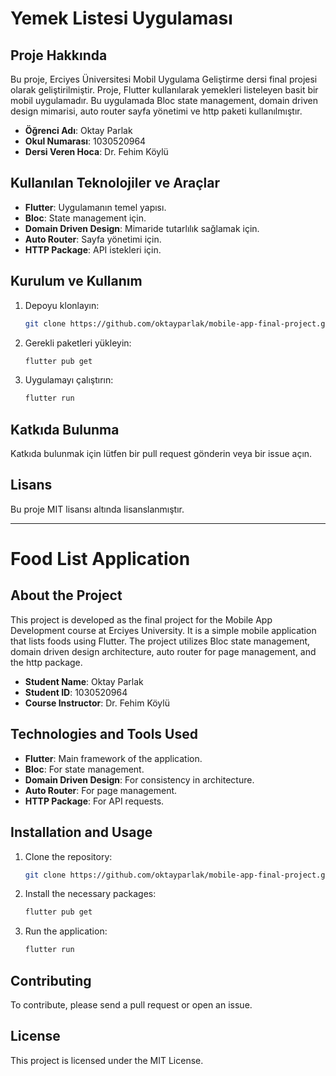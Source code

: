 # Yemek Listesi Uygulaması

## Proje Hakkında

Bu proje, Erciyes Üniversitesi Mobil Uygulama Geliştirme dersi final projesi olarak geliştirilmiştir. Proje, Flutter kullanılarak yemekleri listeleyen basit bir mobil uygulamadır. Bu uygulamada Bloc state management, domain driven design mimarisi, auto router sayfa yönetimi ve http paketi kullanılmıştır.

- **Öğrenci Adı**: Oktay Parlak
- **Okul Numarası**: 1030520964
- **Dersi Veren Hoca**: Dr. Fehim Köylü

## Kullanılan Teknolojiler ve Araçlar

- **Flutter**: Uygulamanın temel yapısı.
- **Bloc**: State management için.
- **Domain Driven Design**: Mimaride tutarlılık sağlamak için.
- **Auto Router**: Sayfa yönetimi için.
- **HTTP Package**: API istekleri için.

## Kurulum ve Kullanım

1. Depoyu klonlayın:
    ```bash
    git clone https://github.com/oktayparlak/mobile-app-final-project.git
    ```
2. Gerekli paketleri yükleyin:
    ```bash
    flutter pub get
    ```
3. Uygulamayı çalıştırın:
    ```bash
    flutter run
    ```

## Katkıda Bulunma

Katkıda bulunmak için lütfen bir pull request gönderin veya bir issue açın.

## Lisans

Bu proje MIT lisansı altında lisanslanmıştır.

---

# Food List Application

## About the Project

This project is developed as the final project for the Mobile App Development course at Erciyes University. It is a simple mobile application that lists foods using Flutter. The project utilizes Bloc state management, domain driven design architecture, auto router for page management, and the http package.

- **Student Name**: Oktay Parlak
- **Student ID**: 1030520964
- **Course Instructor**: Dr. Fehim Köylü

## Technologies and Tools Used

- **Flutter**: Main framework of the application.
- **Bloc**: For state management.
- **Domain Driven Design**: For consistency in architecture.
- **Auto Router**: For page management.
- **HTTP Package**: For API requests.

## Installation and Usage

1. Clone the repository:
    ```bash
    git clone https://github.com/oktayparlak/mobile-app-final-project.git
    ```
2. Install the necessary packages:
    ```bash
    flutter pub get
    ```
3. Run the application:
    ```bash
    flutter run
    ```


## Contributing

To contribute, please send a pull request or open an issue.

## License

This project is licensed under the MIT License.
